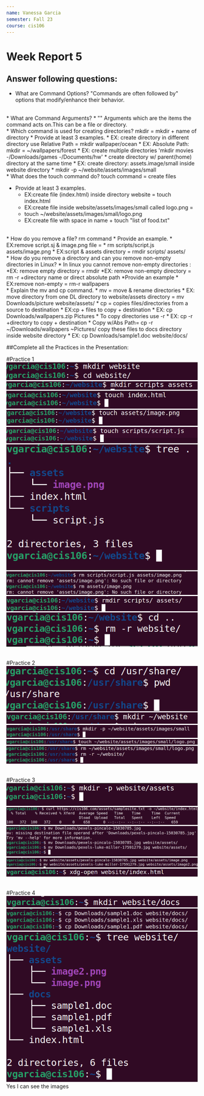 ```yaml
---
name: Vanessa Garcia
semester: Fall 23
course: cis106
---
```


# Week Report 5

## Answer following questions:

* What are Command Options?
  "Commands are often followed by" options that modify/enhance their behavior.
<br>
* What are Command Arguments?
  * "" Arguments which are the items the command acts on.This can be a file or directory.
<br>    
* Which command is used for creating directories? 
  mkdir = mkdir + name of directory
* Provide at least 3 examples.
    * EX: create directory in different directory use Relative Path = mkdir wallpaper/ocean
      * EX: Absolute Path: mkdir = ~/wallpapers/forest 
    * EX: create multiple directories 'mkdir movies -/Downloads/games -/Documents/hw'
* create directory w/ parent(home) directory at the same time 
  * EX: create directory: assets.image/small inside website directory
      *  mkdir -p ~/website/assets/images/small
<br>
* What does the touch command do?
  touch command = create files

  * Provide at least 3 examples.
    * EX:create file (index.html) inside directory website = touch index.html
    * EX:create file inside website/assets/images/small called logo.png = 
    * touch ~/website/assets/images/small/logo.png 
    * EX:create file with space in name + touch "list of food.txt"  
<br>
* How do you remove a file? 
  rm command
  * Provide an example.
    * EX:remove script.sj & image.png file =
       * rm scripts/script.js assets/image.png
    * EX:script & assets directory = rmdir scripts/ assets/  
<br>  
* How do you remove a directory and can you remove non-empty directories in Linux? 
* In linux you cannot remove non-empty directories :
  *EX: remove empty directory = rmdir
  *EX: remove non-empty directory = rm -r +directory name or direct absolute path
  *Provide an example
   * EX:remove non-empty = rm-r wallpapers
<br>
* Explain the mv and cp command.
* mv = move & rename directories
  * EX: move directory from one DL directory to website/assets directory = mv Downloads/picture website/assets/
* cp = copies files/directories from a source to destination
  * EX:cp + files to copy + destination
  * EX: cp Downloads/wallpapers.zip Pictures    
* To copy directories use -r
  * EX: cp -r   +directory to copy + destination
* Copy w/Abs Path= cp -r ~/Downloads/wallpapers ~Pictures/
  copy these files to docs directory inside website directory
   * EX: cp Downloads/sample1.doc website/docs/ 
  
##Complete all the Practices in the Presentation:

#Practice 1
![p1.1](wr5-p1.1.png)<br>
![p1.2](wr5-p1.2.png)<br>
![p1.3](wr5-p1.3.png)<br>
![p1.4](wr5-p1.4.png)<br>
![p1.5](wr5-p1.5.png)<br>
![p1.6](wr5-p1.6.png)<br>
![p1.7](wr5-p1.7.png)<br>
![p1,8](wr5-p1.8.png)<br>
![p1.9](wr5-p1.9.png)<br>
<br>

#Practice 2
![p2.1](wr5-p2.1.png)<br>
![p2.2](wr5-p2.2.png)<br>
![p2.3](wr5-p2.3.png)<br>
![p2.4](wr5-p2.4.png)<br>
![p2.5-6](wr5-p2.5-6.png)<br>
<br>

#Practice 3
![p3.1](wr5-p3.1.png)<br>
![p3.2](wr5-p3.2.png)<br>
![p3.3-4](wr5-p3.3-4.png)<br>
![p3.5](wr5-p3.5.png)<br>
![p3.6](wr5-p3.6.png)<br>
<br>

#Practice 4
![p4.1-2](wr5-p4.1-2.png)<br>
![p4.3-4](wr5-p4.3-4.png)<br>
![p4.5](wr5-p4.5.png)<br>
Yes I can see the images